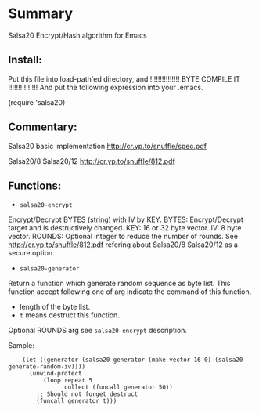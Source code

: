 Summary
========

Salsa20 Encrypt/Hash algorithm for Emacs

## Install:

Put this file into load-path'ed directory, and
!!!!!!!!!!!!!!! BYTE COMPILE IT !!!!!!!!!!!!!!!
And put the following expression into your .emacs.

(require 'salsa20)

## Commentary:

Salsa20 basic implementation
http://cr.yp.to/snuffle/spec.pdf

Salsa20/8 Salsa20/12
http://cr.yp.to/snuffle/812.pdf

## Functions:

* `salsa20-encrypt`

 Encrypt/Decrypt BYTES (string) with IV by KEY.
 BYTES: Encrypt/Decrypt target and is destructively changed.
 KEY: 16 or 32 byte vector.
 IV: 8 byte vector.
 ROUNDS: Optional integer to reduce the number of rounds.
   See http://cr.yp.to/snuffle/812.pdf refering about Salsa20/8 Salsa20/12
   as a secure option.

* `salsa20-generator`

 Return a function which generate random sequence as byte list.
 This function accept following one of arg indicate the command of this function.
 
 * length of the byte list.
 * `t` means destruct this function.
 
 Optional ROUNDS arg see `salsa20-encrypt` description.
 
Sample:
```
    (let ((generator (salsa20-generator (make-vector 16 0) (salsa20-generate-random-iv))))
      (unwind-protect
          (loop repeat 5
                collect (funcall generator 50))
        ;; Should not forget destruct
        (funcall generator t)))
```
